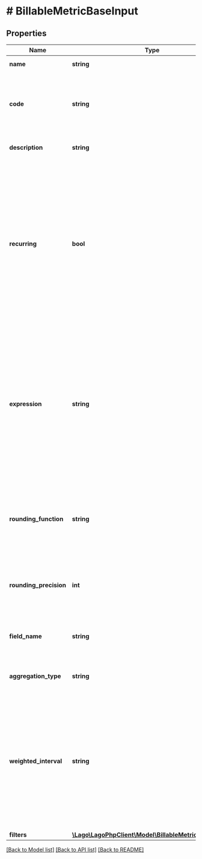 # # BillableMetricBaseInput

## Properties

Name | Type | Description | Notes
------------ | ------------- | ------------- | -------------
**name** | **string** | Name of the billable metric. | [optional]
**code** | **string** | Unique code used to identify the billable metric associated with the API request. This code associates each event with the correct metric. | [optional]
**description** | **string** | Internal description of the billable metric. | [optional]
**recurring** | **bool** | Defines if the billable metric is persisted billing period over billing period.  - If set to &#x60;true&#x60;: the accumulated number of units calculated from the previous billing period is persisted to the next billing period. - If set to &#x60;false&#x60;: the accumulated number of units is reset to 0 at the end of the billing period. - If not defined in the request, default value is &#x60;false&#x60;. | [optional]
**expression** | **string** | Expression used to calculate the event units. The expression is evalutated for each event and the result is then used to calculate the total aggregated units. Accepted function are &#x60;ceil&#x60;, &#x60;concat&#x60; and &#x60;round&#x60; as well as &#x60;+&#x60;, &#x60;-&#x60;, &#x60;\\&#x60; and &#x60;*&#x60; operations. Round is accepting an optional second parameter to specify the number of decimal. | [optional]
**rounding_function** | **string** | Refers to the numeric value or mathematical expression that will be rounded based on the calculated number of billing units. Possible values are &#x60;round&#x60;, &#x60;ceil&#x60; and &#x60;floor&#x60;. | [optional]
**rounding_precision** | **int** | Specifies the number of decimal places to which the &#x60;rounding_function&#x60; will be rounded. It can be a positive or negative value. | [optional]
**field_name** | **string** | Property of the billable metric used for aggregating usage data. This field is not required for &#x60;count_agg&#x60;. | [optional]
**aggregation_type** | **string** | Aggregation method used to compute usage for this billable metric. | [optional]
**weighted_interval** | **string** | Parameter exclusively utilized in conjunction with the &#x60;weighted_sum&#x60; aggregation type. It serves to adjust the aggregation result by assigning weights and proration to the result based on time intervals. When this field is not provided, the default time interval is assumed to be in &#x60;seconds&#x60;. | [optional]
**filters** | [**\Lago\LagoPhpClient\Model\BillableMetricFilterInput[]**](BillableMetricFilterInput.md) |  | [optional]

[[Back to Model list]](../../README.md#models) [[Back to API list]](../../README.md#endpoints) [[Back to README]](../../README.md)

